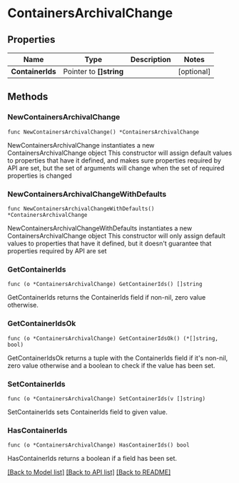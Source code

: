 # ContainersArchivalChange

## Properties

Name | Type | Description | Notes
------------ | ------------- | ------------- | -------------
**ContainerIds** | Pointer to **[]string** |  | [optional] 

## Methods

### NewContainersArchivalChange

`func NewContainersArchivalChange() *ContainersArchivalChange`

NewContainersArchivalChange instantiates a new ContainersArchivalChange object
This constructor will assign default values to properties that have it defined,
and makes sure properties required by API are set, but the set of arguments
will change when the set of required properties is changed

### NewContainersArchivalChangeWithDefaults

`func NewContainersArchivalChangeWithDefaults() *ContainersArchivalChange`

NewContainersArchivalChangeWithDefaults instantiates a new ContainersArchivalChange object
This constructor will only assign default values to properties that have it defined,
but it doesn't guarantee that properties required by API are set

### GetContainerIds

`func (o *ContainersArchivalChange) GetContainerIds() []string`

GetContainerIds returns the ContainerIds field if non-nil, zero value otherwise.

### GetContainerIdsOk

`func (o *ContainersArchivalChange) GetContainerIdsOk() (*[]string, bool)`

GetContainerIdsOk returns a tuple with the ContainerIds field if it's non-nil, zero value otherwise
and a boolean to check if the value has been set.

### SetContainerIds

`func (o *ContainersArchivalChange) SetContainerIds(v []string)`

SetContainerIds sets ContainerIds field to given value.

### HasContainerIds

`func (o *ContainersArchivalChange) HasContainerIds() bool`

HasContainerIds returns a boolean if a field has been set.


[[Back to Model list]](../README.md#documentation-for-models) [[Back to API list]](../README.md#documentation-for-api-endpoints) [[Back to README]](../README.md)


